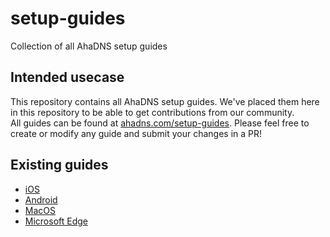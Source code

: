# setup-guides

Collection of all AhaDNS setup guides

## Intended usecase

This repository contains all AhaDNS setup guides. We've placed them here in this repository to be able to get contributions from our community.  
All guides can be found at [ahadns.com/setup-guides](https://ahadns.com/setup-guides/). Please feel free to create or modify any guide and submit your changes in a PR!

## Existing guides

- [iOS](Apple/iOS.md)
- [Android](Android/Android.md)
- [MacOS](Apple/MacOS.md)
- [Microsoft Edge](MSEdge/Edge.md)
